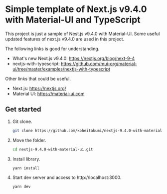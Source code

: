 # Simple template of Next.js v9.4.0 with Material-UI and TypeScript

This project is just a sample of Nest.js v9.4.0 with Material-UI.
Some useful updated features of next.js v9.4.0 are used in this project.

The following links is good for understanding.

- What's new Next.js v9.4.0: https://nextjs.org/blog/next-9-4
- nextjs-with-typescript: https://github.com/mui-org/material-ui/tree/master/examples/nextjs-with-typescript

Other links that could be useful.

- Next.js: https://nextjs.org/
- Material UI: https://material-ui.com

## Get started

1. Git clone.
   ```bash
   git clone https://github.com/koheitakumi/nextjs-9.4.0-with-material-ui.git
   ```
1. Move the folder.
   ```bash
   cd nextjs-9.4.0-with-material-ui.git
   ```
1. Install library.
   ```bash
   yarn install
   ```
1. Start dev server and access to http://localhost:3000.
   ```bash
   yarn dev
   ```
